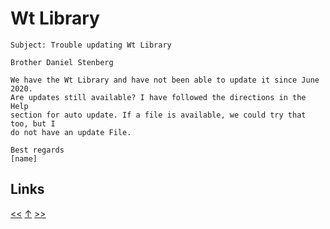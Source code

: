 # Wt Library

    Subject: Trouble updating Wt Library

    Brother Daniel Stenberg

    We have the Wt Library and have not been able to update it since June 2020.
    Are updates still available? I have followed the directions in the Help
    section for auto update. If a file is available, we could try that too, but I
    do not have an update File.

    Best regards
    [name]
## Links

[<<](2020-10-12.md) [↑](../) [>>](../2021/2021-01-10.md)
